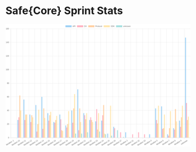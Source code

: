 # Safe{Core} Sprint Stats
<img src="./total_complexity/2025-02-19.png" width="600" title="Total Complexity">


